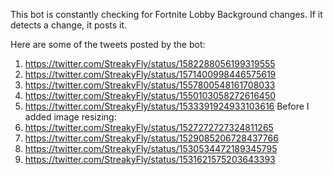 This bot is constantly checking for Fortnite Lobby Background changes. If it detects a change, it posts it.

Here are some of the tweets posted by the bot:
1. https://twitter.com/StreakyFly/status/1582288056199319555
2. https://twitter.com/StreakyFly/status/1571400998446575619
3. https://twitter.com/StreakyFly/status/1557800548161708033
4. https://twitter.com/StreakyFly/status/1550103058272616450
5. https://twitter.com/StreakyFly/status/1533391924933103616
Before I added image resizing:
6. https://twitter.com/StreakyFly/status/1527272727324811265
7. https://twitter.com/StreakyFly/status/1529085206728437766
8. https://twitter.com/StreakyFly/status/1530534472189345795
9. https://twitter.com/StreakyFly/status/1531621575203643393